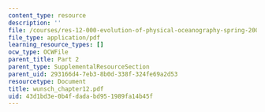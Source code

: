 ```yaml
---
content_type: resource
description: ''
file: /courses/res-12-000-evolution-of-physical-oceanography-spring-2007/43d1bd3e0b4fdadabd951989fa14b45f_wunsch_chapter12.pdf
file_type: application/pdf
learning_resource_types: []
ocw_type: OCWFile
parent_title: Part 2
parent_type: SupplementalResourceSection
parent_uid: 293166d4-7eb3-8b0d-338f-324fe69a2d53
resourcetype: Document
title: wunsch_chapter12.pdf
uid: 43d1bd3e-0b4f-dada-bd95-1989fa14b45f
---
```

